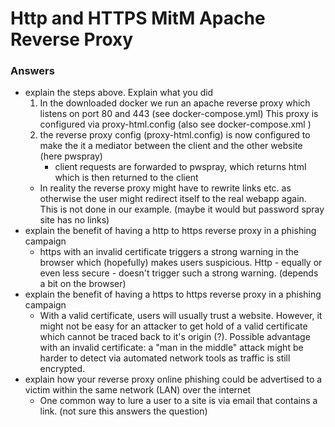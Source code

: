 # Http and HTTPS MitM Apache Reverse Proxy
### Answers
- explain the steps above. Explain what you did
    1. In the downloaded docker we run an apache reverse proxy which listens on port 80 and 443 (see docker-compose.yml)
         This proxy is configured via proxy-html.config (also see docker-compose.xml )
    2. the reverse proxy config (proxy-html.config) is now configured to make the it a mediator between the client and the other website (here pwspray)
        - client requests are forwarded to pwspray, which returns html which is then returned to the client
    - In reality the reverse proxy might have to rewrite links etc. as otherwise the user might redirect itself to the real webapp again. This is not done in our example. (maybe it would but password spray site has no links)
- explain the benefit of having a http to https reverse proxy in a phishing campaign
    - https with an invalid certificate triggers a strong warning in the browser which (hopefully) makes users suspicious. Http - equally or even less secure - doesn't trigger such a strong warning. (depends a bit on the browser)
- explain the benefit of having a https to https reverse proxy in a phishing campaign
    - With a valid certificate, users will usually trust a website. However, it might not be easy for an attacker to get hold of a valid certificate which cannot be traced back to it's origin (?). Possible advantage with an invalid certificate: a "man in the middle" attack might be harder to detect via automated network tools as traffic is still encrypted.
- explain how your reverse proxy online phishing could be advertised to a victim within the same network (LAN) over the internet
    - One common way to lure a user to a site is via email that contains a link. (not sure this answers the question) 

